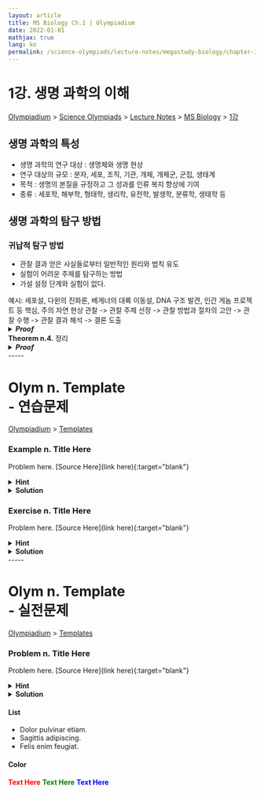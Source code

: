 ```yaml
---
layout: article
title: MS Biology Ch.1 | Olympiadium
date: 2022-01-01
mathjax: true
lang: ko
permalink: /science-olympiads/lecture-notes/megastudy-biology/chapter-1/
---
```

# 1강. 생명 과학의 이해

<a href="{{ site.homeurl }}">Olympiadium</a> > <a href="{{ site.homeurl }}science-olympiads/">Science Olympiads</a> > <a href="{{ site.homeurl }}science-olympiads/lecture-notes/">Lecture Notes</a> > <a href="{{ site.homeurl }}science-olympiads/lecture-notes/megastudy-biology/">MS Biology</a> > <a href="{{ site.homeurl }}science-olympiads/lecture-notes/megastudy-biology/chapter-1/">1강</a><br>

## 생명 과학의 특성
<yellowboard>
<ul class="inbox">
<li>생명 과학의 연구 대상 : 생명체와 생명 현상</li>
<li>연구 대상의 규모 : 분자, 세포, 조직, 기관, 개체, 개체군, 군집, 생태계</li>
<li>목적 : 생명의 본질을 규정하고 그 성과를 인류 복지 향상에 기여</li>
<li>종류 : 세포학, 해부학, 형태학, 생리학, 유전학, 발생학, 분류학, 생태학 등</li>
</ul>
</yellowboard>

## 생명 과학의 탐구 방법
### 귀납적 탐구 방법
<yellowboard>
<ul class="inbox">
<li>관찰 결과 얻은 사실들로부터 일반적인 원리와 법칙 유도</li>
<li>실험이 어려운 주제를 탐구하는 방법</li>
<li>가설 설정 단계와 실험이 없다.</li>
</ul></yellowboard>
<orangeborder>예시: 세포설, 다윈의 진화론, 베게너의 대륙 이동설, DNA 구조 발견, 인간 게놈 프로젝트 등</orangeborder>
<redborder> 핵심, 주의 </redborder>
<greenboard>
자연 현상 관찰 -> 관찰 주제 선정 -> 관찰 방법과 절차의 고안 -> 관찰 수행 -> 관찰 결과 해석 -> 결론 도출
</greenboard>
<blueborder><details>
<summary><b><i>Proof</i></b></summary>
증명
</details></blueborder>
<greenboard><b>Theorem n.4.</b> 정리</greenboard>
<blueborder><details>
<summary><b><i>Proof</i></b></summary>
증명
</details></blueborder>
-----
  
# Olym n. Template <br> <ssup> - 연습문제</ssup>

<a href="{{ site.homeurl }}">Olympiadium</a> > <a href="{{ site.homeurl }}templates/">Templates</a>

### Example n. Title Here
<skyblueboard> Problem here. </skyblueboard>
[Source Here](link here){:target="blank"}
  
<purpleborder><details>
<summary><b>Hint</b></summary>
Hint Here. 
</details></purpleborder>
<pinkborder><details>
<summary><b>Solution</b></summary>
Solution Here. 
</details></pinkborder>
  
### Exercise n. Title Here
<skyblueboard> Problem here. </skyblueboard>
[Source Here](link here){:target="blank"}
  
<purpleborder><details>
<summary><b>Hint</b></summary>
Hint Here. 
</details></purpleborder>
<pinkborder><details>
<summary><b>Solution</b></summary>
Solution Here. 
</details></pinkborder>
-----
  
# Olym n. Template <br> <ssup> - 실전문제</ssup>

<a href="{{ site.homeurl }}">Olympiadium</a> > <a href="{{ site.homeurl }}templates/">Templates</a>

### Problem n. Title Here
<blueboard> Problem here. </blueboard>
[Source Here](link here){:target="blank"}
  
<purpleborder><details>
<summary><b>Hint</b></summary>
Hint Here. 
</details></purpleborder>
<pinkborder><details>
<summary><b>Solution</b></summary>
Solution Here. 
</details></pinkborder>

#### List
<ul>
<li>Dolor pulvinar etiam.</li>
<li>Sagittis adipiscing.</li>
<li>Felis enim feugiat.</li>
</ul>

#### Color
<span style="color:red"><b>Text Here</b></span>
<span style="color:green"><b>Text Here</b></span>
<span style="color:blue"><b>Text Here</b></span>
